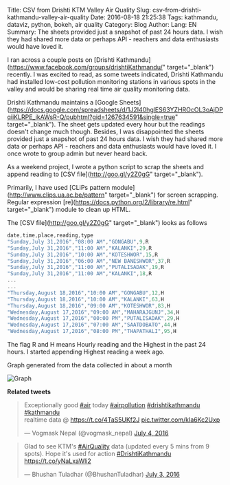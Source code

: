 Title: CSV from Drishti KTM Valley Air Quality
Slug: csv-from-drishti-kathmandu-valley-air-quality
Date: 2016-08-18 21:25:38
Tags: kathmandu, dataviz, python, bokeh, air quality
Category: Blog
Author: 
Lang: EN
Summary: The sheets provided just a snapshot of past 24 hours data. I wish they had shared more data or perhaps API - reachers and data enthusiasts would have loved it. 

I ran across a couple posts on [Drishti Kathmandu](https://www.facebook.com/groups/drishtiKathmandu/" target="_blank") recently. I was excited to read, as some tweets indicated, Drishti Kathmandu had installed low-cost pollution monitoring stations in various spots in the valley and would be sharing real time air quality monitoring data. 

Drishti Kathmandu maintains a [Google Sheets](https://docs.google.com/spreadsheets/d/1J2I40hglES63YZHROcOL3oAjDPqiiKLRPE_ikAWsR-Q/pubhtml?gid=1267634591&single=true" target="_blank"). The sheet gets updated every hour but the readings doesn't change much though. Besides, I was disappointed the sheets provided just a snapshot of past 24 hours data. I wish they had shared more data or perhaps API - reachers and data enthusiasts would have loved it. I once wrote to group admin but never heard back.

As a weekend project, I wrote a python script to scrap the sheets and append reading to [CSV file](http://goo.gl/y2Z0gG" target="_blank"). 

Primarily, I have used [CLiPs pattern module](http://www.clips.ua.ac.be/pattern" target="_blank") for screen scrapping. Regular expression [re](https://docs.python.org/2/library/re.html" target="_blank") module to clean up HTML.


The [CSV file](http://goo.gl/y2Z0gG" target="_blank") looks as follows
```javascript
date,time,place,reading,type
"Sunday,July 31,2016","08:00 AM","GONGABU",9,R
"Sunday,July 31,2016","11:00 AM","KALANKI",29,R
"Sunday,July 31,2016","10:00 AM","KOTESHWOR",15,R
"Sunday,July 31,2016","06:00 AM","NEW BANESHWOR",37,R
"Sunday,July 31,2016","11:00 AM","PUTALISADAK",19,R
"Sunday,July 31,2016","11:00 AM","KALANKI",18,R
...
...
"Thursday,August 18,2016","10:00 AM","GONGABU",12,H
"Thursday,August 18,2016","10:00 AM","KALANKI",63,H
"Thursday,August 18,2016","09:00 AM","KOTESHWOR",83,H
"Wednesday,August 17,2016","09:00 AM","MAHARAJGUNJ",34,H
"Wednesday,August 17,2016","00:00 PM","PUTALISADAK",29,H
"Wednesday,August 17,2016","07:00 AM","SAATDOBATO",44,H
"Wednesday,August 17,2016","08:00 PM","THAPATHALI",95,H
```

The flag R and H means Hourly reading and the Highest in the past 24 hours. I started appending Highest reading a week ago.

Graph generated from the data collected in about a month

![Graph](https://res.cloudinary.com/rvibek-com-np/image/upload/v1472802171/drishti-aug_ooogyl.png)



**Related tweets**
<blockquote class="twitter-tweet" data-lang="en"><p lang="en" dir="ltr">Exceptionally good <a href="https://twitter.com/hashtag/air?src=hash">#air</a> today <a href="https://twitter.com/hashtag/airpollution?src=hash">#airpollution</a> <a href="https://twitter.com/hashtag/drishtikathmandu?src=hash">#drishtikathmandu</a> <a href="https://twitter.com/hashtag/kathmandu?src=hash">#kathmandu</a><br>realtime data @ <a href="https://t.co/4TaS5UKf2J">https://t.co/4TaS5UKf2J</a> <a href="https://t.co/kIa6Kc2Uxp">pic.twitter.com/kIa6Kc2Uxp</a></p>&mdash; Vogmask Nepal (@vogmask_nepal) <a href="https://twitter.com/vogmask_nepal/status/749807273350868994">July 4, 2016</a></blockquote> <script async src="//platform.twitter.com/widgets.js" charset="utf-8"></script>

<blockquote class="twitter-tweet" data-lang="en"><p lang="en" dir="ltr">Glad to see KTM&#39;s <a href="https://twitter.com/hashtag/AirQuality?src=hash">#AirQuality</a> data (updated every 5 mins from 9 spots). Hope it&#39;s used for action <a href="https://twitter.com/hashtag/DrishtiKathmandu?src=hash">#DrishtiKathmandu</a> <a href="https://t.co/yNaLxaWli2">https://t.co/yNaLxaWli2</a></p>&mdash; Bhushan Tuladhar (@BhushanTuladhar) <a href="https://twitter.com/BhushanTuladhar/status/749484719981506561">July 3, 2016</a></blockquote> <script async src="//platform.twitter.com/widgets.js" charset="utf-8"></script>